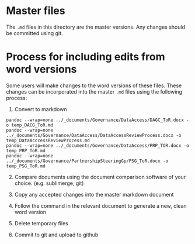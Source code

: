 # Master files

The `.md` files in this directory are the master versions. Any changes should be committed using git.


# Process for including edits from word versions

Some users will make changes to the word versions of these files. These changes can be incorporated into the master `.md` files using the following process:

1. Convert to markdown
```
pandoc --wrap=none ../_documents/Governance/DataAccess/DAGC_ToR.docx -o temp_DACG_ToR.md
pandoc --wrap=none ../_documents/Governance/DataAccess/DataAccessReviewProcess.docx -o temp_DataAcccessReviewProcess.md
pandoc --wrap=none ../_documents/Governance/DataAccess/PRP_TOR.docx -o temp_PRP_ToR.md
pandoc --wrap=none ../_documents/Governance/PartnershipSteeringGp/PSG_ToR.docx -o temp_PSG_ToR.md

```

2. Compare documents using the document comparison software of your choice. (e.g. sublimerge, git)

3. Copy any accepted changes into the master markdown document

4. Follow the command in the relevant document to generate a new, clean word version

5. Delete temporary files

6. Commit to git and upload to github




